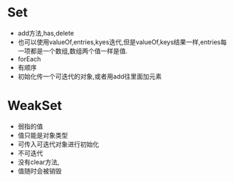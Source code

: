 # Set
* add方法,has,delete
* 也可以使用valueOf,entries,kyes迭代,但是valueOf,keys结果一样,entries每一项都是一个数组,数组两个值一样是值.
* forEach
* 有顺序
* 初始化传一个可迭代的对象,或者用add往里面加元素
# WeakSet
* 弱指的值
* 值只能是对象类型
* 可传入可迭代对象进行初始化
* 不可迭代
* 没有clear方法,
* 值随时会被销毁
